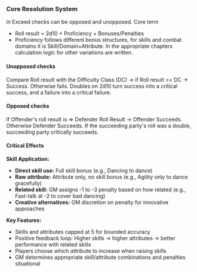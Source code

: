 ### Core Resolution System
in Exceed checks can be opposed and unopposed.
Core term 

- Roll result = 2d10 + Proficiency + Bonuses/Penalties
- Proficiency follows different bonus structures, for skills and combat domains it is Skill/Domain+Attribute. In the appropriate chapters calculation logic for other variations are written.   

#### Unopposed checks 
Compare Roll result with the Difficulty Class (DC) -> if Roll result >= DC -> Success. Otherwise fails.
Doubles on 2d10 turn success into a critical success, and a failure into a critical failure.
#### Opposed checks
If Offender's roll result is => Defender Roll Result -> Offender Succeeds. Otherwise Defender Succeeds.
If the succeeding party's roll was a double, succeeding party critically succeeds.
#### Critical Effects


**Skill Application:**
- **Direct skill use:** Full skill bonus (e.g., Dancing to dance)
- **Raw attribute:** Attribute only, no skill bonus (e.g., Agility only to dance gracefully)
- **Related skill:** GM assigns -1 to -3 penalty based on how related (e.g., Fast-talk at -2 to cover bad dancing)
- **Creative alternatives:** GM discretion on penalty for innovative approaches

**Key Features:**
- Skills and attributes capped at 5 for bounded accuracy
- Positive feedback loop: Higher skills → higher attributes → better performance with related skills
- Players choose which attribute to increase when raising skills
- GM determines appropriate skill/attribute combinations and penalties situational

